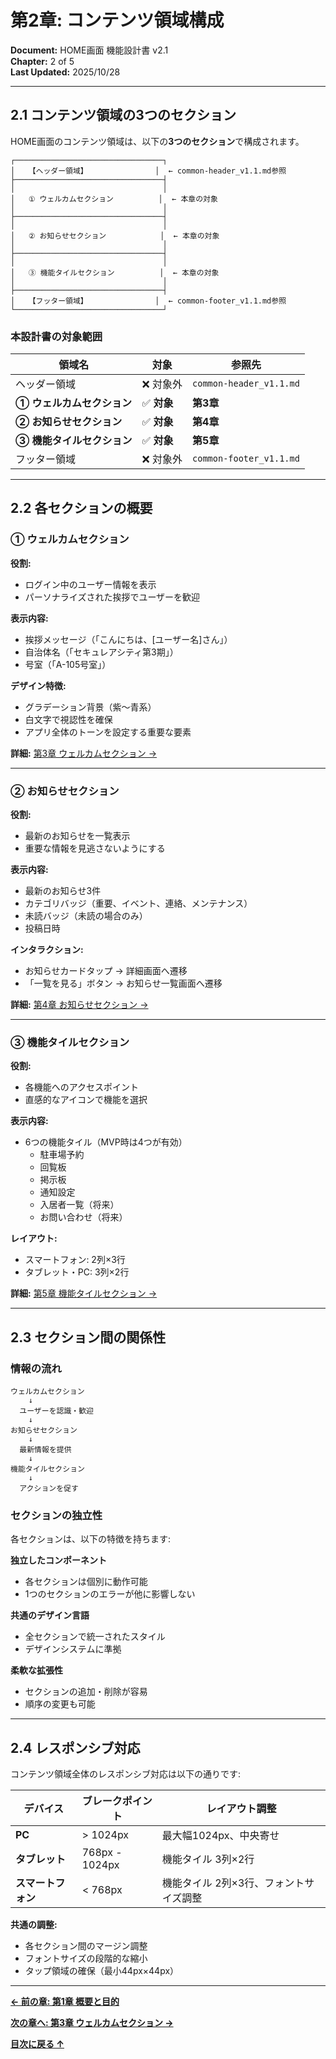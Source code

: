 # 第2章: コンテンツ領域構成

**Document:** HOME画面 機能設計書 v2.1  
**Chapter:** 2 of 5  
**Last Updated:** 2025/10/28

---

## 2.1 コンテンツ領域の3つのセクション

HOME画面のコンテンツ領域は、以下の**3つのセクション**で構成されます。

```
┌─────────────────────────────────┐
│   【ヘッダー領域】               │  ← common-header_v1.1.md参照
├─────────────────────────────────┤
│                                 │
│   ① ウェルカムセクション          │  ← 本章の対象
│                                 │
├─────────────────────────────────┤
│                                 │
│   ② お知らせセクション            │  ← 本章の対象
│                                 │
├─────────────────────────────────┤
│                                 │
│   ③ 機能タイルセクション          │  ← 本章の対象
│                                 │
├─────────────────────────────────┤
│   【フッター領域】               │  ← common-footer_v1.1.md参照
└─────────────────────────────────┘
```

### 本設計書の対象範囲

| 領域名 | 対象 | 参照先 |
|--------|------|--------|
| ヘッダー領域 | ❌ 対象外 | `common-header_v1.1.md` |
| **① ウェルカムセクション** | ✅ **対象** | **第3章** |
| **② お知らせセクション** | ✅ **対象** | **第4章** |
| **③ 機能タイルセクション** | ✅ **対象** | **第5章** |
| フッター領域 | ❌ 対象外 | `common-footer_v1.1.md` |

---

## 2.2 各セクションの概要

### ① ウェルカムセクション

**役割:**
- ログイン中のユーザー情報を表示
- パーソナライズされた挨拶でユーザーを歓迎

**表示内容:**
- 挨拶メッセージ（「こんにちは、[ユーザー名]さん」）
- 自治体名（「セキュレアシティ第3期」）
- 号室（「A-105号室」）

**デザイン特徴:**
- グラデーション背景（紫〜青系）
- 白文字で視認性を確保
- アプリ全体のトーンを設定する重要な要素

**詳細:** [第3章 ウェルカムセクション →](home-feature-design-v2_0-ch03.md)

---

### ② お知らせセクション

**役割:**
- 最新のお知らせを一覧表示
- 重要な情報を見逃さないようにする

**表示内容:**
- 最新のお知らせ3件
- カテゴリバッジ（重要、イベント、連絡、メンテナンス）
- 未読バッジ（未読の場合のみ）
- 投稿日時

**インタラクション:**
- お知らせカードタップ → 詳細画面へ遷移
- 「一覧を見る」ボタン → お知らせ一覧画面へ遷移

**詳細:** [第4章 お知らせセクション →](home-feature-design-v2_0-ch04.md)

---

### ③ 機能タイルセクション

**役割:**
- 各機能へのアクセスポイント
- 直感的なアイコンで機能を選択

**表示内容:**
- 6つの機能タイル（MVP時は4つが有効）
  - 駐車場予約
  - 回覧板
  - 掲示板
  - 通知設定
  - 入居者一覧（将来）
  - お問い合わせ（将来）

**レイアウト:**
- スマートフォン: 2列×3行
- タブレット・PC: 3列×2行

**詳細:** [第5章 機能タイルセクション →](home-feature-design-v2_0-ch05.md)

---

## 2.3 セクション間の関係性

### 情報の流れ

```
ウェルカムセクション
    ↓
  ユーザーを認識・歓迎
    ↓
お知らせセクション
    ↓
  最新情報を提供
    ↓
機能タイルセクション
    ↓
  アクションを促す
```

### セクションの独立性

各セクションは、以下の特徴を持ちます:

**独立したコンポーネント**
- 各セクションは個別に動作可能
- 1つのセクションのエラーが他に影響しない

**共通のデザイン言語**
- 全セクションで統一されたスタイル
- デザインシステムに準拠

**柔軟な拡張性**
- セクションの追加・削除が容易
- 順序の変更も可能

---

## 2.4 レスポンシブ対応

コンテンツ領域全体のレスポンシブ対応は以下の通りです:

| デバイス | ブレークポイント | レイアウト調整 |
|---------|-----------------|---------------|
| **PC** | > 1024px | 最大幅1024px、中央寄せ |
| **タブレット** | 768px - 1024px | 機能タイル 3列×2行 |
| **スマートフォン** | < 768px | 機能タイル 2列×3行、フォントサイズ調整 |

**共通の調整:**
- 各セクション間のマージン調整
- フォントサイズの段階的な縮小
- タップ領域の確保（最小44px×44px）

---

**[← 前の章: 第1章 概要と目的](home-feature-design-ch01.md)**

**[次の章へ: 第3章 ウェルカムセクション →](home-feature-design-ch03.md)**

**[目次に戻る ↑](home-feature-design-ch00-index.md)**
